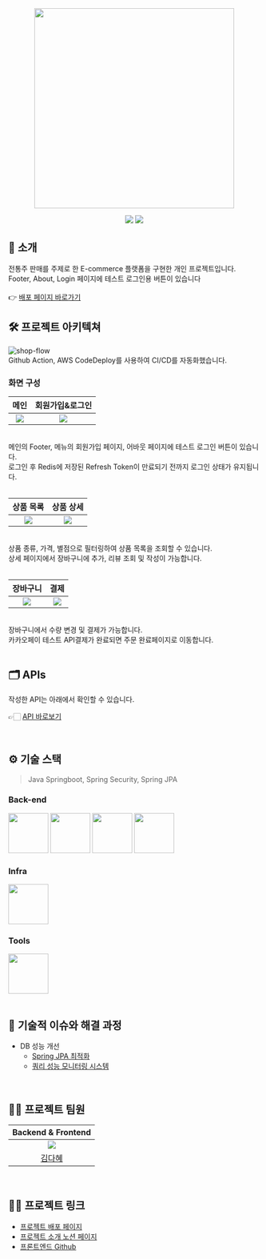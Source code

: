 <div align="center">

<!-- logo -->
<img src="https://user-images.githubusercontent.com/80824750/208554611-f8277015-12e8-48d2-b2cc-d09d67f03c02.png" width="400"/>


[<img src="https://img.shields.io/badge/-readme.md-important?style=flat&logo=google-chrome&logoColor=white" />]() [<img src="https://img.shields.io/badge/-project notion-blue?style=flat&logo=google-chrome&logoColor=white" />]() 

</div> 

## 📝 소개
전통주 판매를 주제로 한 E-commerce 플랫폼을 구현한 개인 프로젝트입니다.
<br />
Footer, About, Login 페이지에 테스트 로그인용 버튼이 있습니다
<br />
<br />
👉 [배포 페이지 바로가기](https://soolstore.r-e.kr/)
<br />

## 🛠️ 프로젝트 아키텍쳐
<img src="https://i.ibb.co/vhSfJzM/shop-flow.png" alt="shop-flow">
<br />
Github Action, AWS CodeDeploy를 사용하여 CI/CD를 자동화했습니다.
<br />

### 화면 구성
|메인|회원가입&로그인|
|:---:|:---:|
|<img src="https://i.ibb.co/N9Nr27F/2024-10-21-3-40-51.png" >|<img src="https://i.ibb.co/cYDSQQQ/2024-12-06-4-31-17.png" >|
<br />
메인의 Footer, 메뉴의 회원가입 페이지, 어바웃 페이지에 테스트 로그인 버튼이 있습니다.
<br />
로그인 후 Redis에 저장된 Refresh Token이 만료되기 전까지 로그인 상태가 유지됩니다. 
<br />
<br />

|상품 목록|상품 상세|
|:---:|:---:|
|<img src="https://i.ibb.co/pn3bqWL/2024-12-06-4-24-11.png" >|<img src="https://i.ibb.co/r6YM4JV/2024-12-06-4-25-06.png" >|
<br />
상품 종류, 가격, 별점으로 필터링하여 상품 목록을 조회할 수 있습니다.
<br />
상세 페이지에서 장바구니에 추가, 리뷰 조회 및 작성이 가능합니다.
<br />
<br />

|장바구니|결제|
|:---:|:---:|
|<img src="https://i.ibb.co/sqvtNKM/2024-12-06-4-23-46.png" >|<img src="https://i.ibb.co/C6Ffvk6/2024-12-06-4-25-36.png" >|
<br />
장바구니에서 수량 변경 및 결제가 가능합니다.
<br />
카카오페이 테스트 API결제가 완료되면 주문 완료페이지로 이동합니다. 
<br />
<br />

## 🗂️ APIs
작성한 API는 아래에서 확인할 수 있습니다.

👉🏻 [API 바로보기](https://soolstore.r-e.kr/api-docs)


<br />

## ⚙ 기술 스택
> Java Springboot, Spring Security, Spring JPA
### Back-end
<div>
<img src="https://github.com/yewon-Noh/readme-template/blob/main/skills/Java.png?raw=true" width="80">
<img src="https://github.com/yewon-Noh/readme-template/blob/main/skills/SpringBoot.png?raw=true" width="80">
<img src="https://github.com/yewon-Noh/readme-template/blob/main/skills/SpringSecurity.png?raw=true" width="80">
<img src="https://github.com/yewon-Noh/readme-template/blob/main/skills/SpringDataJPA.png?raw=true" width="80">
</div>

### Infra
<div>
<img src="https://github.com/yewon-Noh/readme-template/blob/main/skills/AWSEC2.png?raw=true" width="80">
</div>

### Tools
<div>
<img src="https://github.com/yewon-Noh/readme-template/blob/main/skills/Github.png?raw=true" width="80">
</div>

<br />

## 🤔 기술적 이슈와 해결 과정
- DB 성능 개선
    - [Spring JPA 최적화](https://www.notion.so/ashen-glow/Sool-STORE-E-commerce-546d42ae6c224cdbab478c47a6e7e139?pvs=4#126b54d8388680668f9ad7f5aab074b3)
    - [쿼리 성능 모니터링 시스템](https://www.notion.so/ashen-glow/Sool-STORE-E-commerce-546d42ae6c224cdbab478c47a6e7e139?pvs=4#149b54d83886809f897ed5153756f34c)
    
<br />


## 💁‍♂️ 프로젝트 팀원

|Backend & Frontend|
|:---:|
|<img src="https://i.ibb.co/t4Dc1L8/Fc3c1cc9303cd4629e830d62fa051127.jpg" >|
|[김다혜](https://github.com/ashenglow)|
<br />

## 💁‍♂️ 프로젝트 링크
- [프로젝트 배포 페이지](https://soolstore.r-e.kr/)
- [프로젝트 소개 노션 페이지](https://ashen-glow.notion.site/Sool-STORE-E-commerce-546d42ae6c224cdbab478c47a6e7e139?pvs=4)
- [프론트엔드 Github](https://github.com/ashenglow/shopping-app-front)
